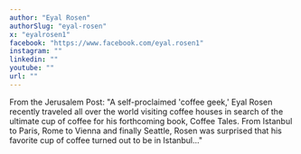```yaml
---
author: "Eyal Rosen"
authorSlug: "eyal-rosen"
x: "eyalrosen1"
facebook: "https://www.facebook.com/eyal.rosen1"
instagram: ""
linkedin: ""
youtube: ""
url: ""
---
```


From the Jerusalem Post: "A self-proclaimed 'coffee geek,' Eyal Rosen recently traveled all over the world visiting coffee houses in search of the ultimate cup of coffee for his forthcoming book, Coffee Tales. From Istanbul to Paris, Rome to Vienna and finally Seattle, Rosen was surprised that his favorite cup of coffee turned out to be in Istanbul..."
